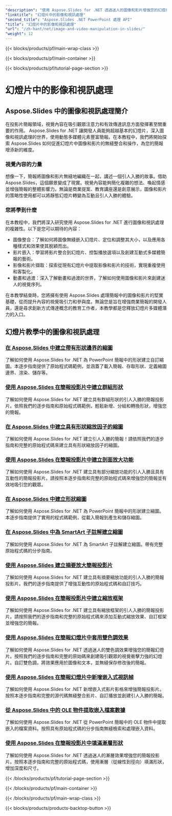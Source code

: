 ```yaml
---
"description": "使用 Aspose.Slides for .NET 透過迷人的圖像和影片增強您的幻燈片簡報。逐步學習如何處理幻燈片中的圖像和影片以獲得視覺上引人入勝的內容。"
"linktitle": "幻燈片中的影像和視訊處理"
"second_title": "Aspose.Slides .NET PowerPoint 處理 API"
"title": "幻燈片中的影像和視訊處理"
"url": "/zh-hant/net/image-and-video-manipulation-in-slides/"
"weight": 12
---
```


{{< blocks/products/pf/main-wrap-class >}}

{{< blocks/products/pf/main-container >}}

{{< blocks/products/pf/tutorial-page-section >}}

# 幻燈片中的影像和視訊處理


## Aspose.Slides 中的圖像和視訊處理簡介

在投影片簡報領域，視覺內容在吸引觀眾注意力和有效傳達訊息方面發揮著至關重要的作用。 Aspose.Slides for .NET 讓開發人員能夠超越基本的幻燈片，深入圖像和視訊處理的世界，使用動態多媒體元素豐富簡報。在本教程中，我們將開始探索 Aspose.Slides 如何促進幻燈片中圖像和影片的無縫整合和操作，為您的簡報增添新的維度。

### 視覺內容的力量

想像一下，簡報將圖像和影片無縫地編織在一起，講述一個引人入勝的故事。借助 Aspose.Slides，這個願景變成了現實。視覺內容能夠簡化複雜的想法、喚起情感並增強簡報的整體影響力。無論是商業提案、教育講座還是創意展示，圖像和影片的策略性使用都可以將靜態幻燈片轉變為互動且引人入勝的體驗。

### 您將學到什麼

在本教程中，我們將深入研究使用 Aspose.Slides for .NET 進行圖像和視訊處理的複雜性。以下是您可以期待的內容：

- 圖像整合：了解如何將圖像無縫嵌入幻燈片、定位和調整其大小，以及應用各種樣式和效果使其脫穎而出。
- 影片嵌入：學習將影片整合到幻燈片、控製播放選項以及創建互動式多媒體簡報的藝術。
- 影像和影片擷取：探索從現有幻燈片中提取影像和影片的技術，實現重複使用和客製化。
- 動畫和過渡：深入了解動畫和過渡的世界，了解如何使用圖像和影片來創建迷人的視覺序列。

在本教學結束時，您將擁有使用 Aspose.Slides 處理簡報中的圖像和影片的堅實基礎，從而提升內容的視覺吸引力和參與度。無論您是旨在增強商業簡報的開發人員，還是尋求創新方式傳達概念的教育工作者，本教學都是您釋放幻燈片多媒體潛力的入口。


## 幻燈片教學中的圖像和視訊處理
### [在 Aspose.Slides 中建立帶有形狀邊界的縮圖](./creating-thumbnail-bounds-shape/)
了解如何使用 Aspose.Slides for .NET 為 PowerPoint 簡報中的形狀建立自訂縮圖。本逐步指南提供了原始程式碼範例，並涵蓋了載入簡報、存取形狀、定義縮圖邊界、渲染、儲存等。
### [使用 Aspose.Slides 在簡報投影片中建立群組形狀](./creating-group-shapes/)
了解如何使用 Aspose.Slides for .NET 建立具有群組形狀的引人入勝的簡報投影片。依照我們的逐步指南和原始程式碼範例，輕鬆新增、分組和轉換形狀，增強您的簡報。
### [在 Aspose.Slides 中建立具有形狀縮放因子的縮圖](./creating-thumbnail-scaling-factor-shape/)
了解如何使用 Aspose.Slides for .NET 建立引人入勝的簡報！請依照我們的逐步指南和完整的原始程式碼來建立具有形狀縮放因子的縮圖。
### [使用 Aspose.Slides 在簡報投影片中建立剖面放大功能](./creating-section-zoom/)
了解如何使用 Aspose.Slides for .NET 建立具有部分縮放功能的引人入勝且具有互動性的簡報投影片。請按照本逐步指南和完整的原始程式碼來增強您的簡報並有效地吸引您的觀眾。
### [在 Aspose.Slides 中建立形狀縮圖](./creating-thumbnail-shape/)
了解如何使用 Aspose.Slides for .NET 為 PowerPoint 簡報中的形狀建立縮圖。本逐步指南提供了實用的程式碼範例，從載入簡報到產生和儲存縮圖。
### [在 Aspose.Slides 中為 SmartArt 子註解建立縮圖](./creating-thumbnail-smartart-child-note/)
了解如何使用 Aspose.Slides for .NET 為 SmartArt 子註解建立縮圖。帶有完整原始程式碼的分步指南。
### [使用 Aspose.Slides 建立摘要放大簡報投影片](./creating-summary-zoom/)
了解如何使用 Aspose.Slides for .NET 建立具有摘要縮放功能的引人入勝的簡報投影片。我們的逐步指南提供了增強互動性的原始程式碼和自訂技巧。
### [使用 Aspose.Slides 在簡報投影片中建立縮放框架](./creating-zoom-frame/)
了解如何使用 Aspose.Slides for .NET 建立具有縮放框架的引人入勝的簡報投影片。請按照我們的逐步指南和完整的原始程式碼來添加互動式縮放效果、自訂框架並增強您的簡報。
### [使用 Aspose.Slides 在簡報幻燈片中套用雙色調效果](./applying-duotone-effects/)
了解如何使用 Aspose.Slides for .NET 透過迷人的雙色調效果增強您的簡報幻燈片。按照我們的逐步指南和完整的原始碼來創建吸引觀眾的視覺衝擊力強的幻燈片。自訂雙色調，將效果應用於圖像和文本，並無縫保存修改後的簡報。
### [使用 Aspose.Slides 在簡報幻燈片中新增嵌入式視訊幀](./adding-embedded-video-frame/)
了解如何使用 Aspose.Slides for .NET 新增嵌入式影片影格來增強簡報投影片。按照本逐步指南和完整的源代碼無縫整合影片、自訂播放並創建引人入勝的簡報。
### [從 Aspose.Slides 中的 OLE 物件提取嵌入檔案數據](./extracting-embedded-file-data-ole-object/)
了解如何使用 Aspose.Slides for .NET 從 PowerPoint 簡報中的 OLE 物件中提取嵌入的檔案資料。按照具有原始程式碼的分步指南無縫檢索和處理嵌入資料。
### [使用 Aspose.Slides 在簡報投影片中填滿漸層形狀](./filling-shapes-gradient/)
了解如何使用 Aspose.Slides for .NET 透過迷人的漸層效果增強您的簡報投影片。按照本逐步指南和完整的原始程式碼，使用漸層（從線性到徑向）填滿形狀，增加深度和尺寸。

{{< /blocks/products/pf/tutorial-page-section >}}

{{< /blocks/products/pf/main-container >}}

{{< /blocks/products/pf/main-wrap-class >}}

{{< blocks/products/products-backtop-button >}}